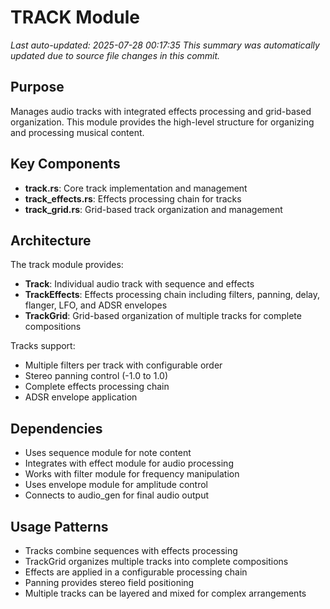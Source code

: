 # TRACK Module
*Last auto-updated: 2025-07-28 00:17:35*
*This summary was automatically updated due to source file changes in this commit.*


## Purpose
Manages audio tracks with integrated effects processing and grid-based organization. This module provides the high-level structure for organizing and processing musical content.

## Key Components
- **track.rs**: Core track implementation and management
- **track_effects.rs**: Effects processing chain for tracks
- **track_grid.rs**: Grid-based track organization and management

## Architecture
The track module provides:
- **Track**: Individual audio track with sequence and effects
- **TrackEffects**: Effects processing chain including filters, panning, delay, flanger, LFO, and ADSR envelopes
- **TrackGrid**: Grid-based organization of multiple tracks for complete compositions

Tracks support:
- Multiple filters per track with configurable order
- Stereo panning control (-1.0 to 1.0)
- Complete effects processing chain
- ADSR envelope application

## Dependencies
- Uses sequence module for note content
- Integrates with effect module for audio processing
- Works with filter module for frequency manipulation
- Uses envelope module for amplitude control
- Connects to audio_gen for final audio output

## Usage Patterns
- Tracks combine sequences with effects processing
- TrackGrid organizes multiple tracks into complete compositions
- Effects are applied in a configurable processing chain
- Panning provides stereo field positioning
- Multiple tracks can be layered and mixed for complex arrangements